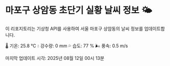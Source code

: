 
# 마포구 상암동 초단기 실황 날씨 정보 🌤️

이 리포지토리는 기상청 API를 사용하여 서울 마포구 상암동의 날씨 정보를 업데이트합니다. 

🌡️ 기온: 25.8 ℃
💧 강수량: 0 mm
💦 습도: 77 %
🌬️ 풍속: 0.5 m/s

마지막 업데이트 시각: 2025년 08월 12일 00시 13분    
